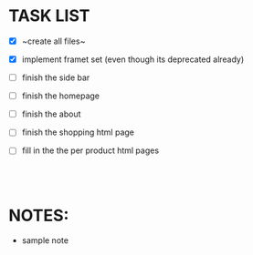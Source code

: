 # TASK LIST
- [x] ~create all files~
- [x] implement framet set (even though its deprecated already)
- [ ] finish the side bar
- [ ] finish the homepage
- [ ] finish the about
- [ ] finish the shopping html page
- [ ] fill in the the per product html pages


<br>
<br>

# NOTES:
- sample note

